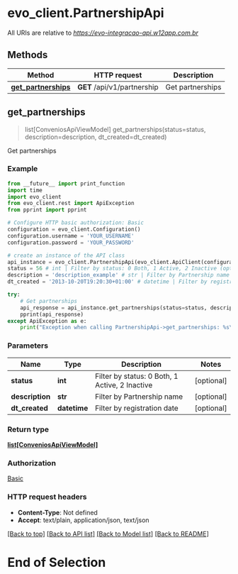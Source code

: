 # evo_client.PartnershipApi

All URIs are relative to *https://evo-integracao-api.w12app.com.br*

## Methods

Method | HTTP request | Description
------------- | ------------- | -------------
[**get_partnerships**](PartnershipApi.md#get_partnerships) | **GET** /api/v1/partnership | Get partnerships

## **get_partnerships**
> list[ConveniosApiViewModel] get_partnerships(status=status, description=description, dt_created=dt_created)

Get partnerships

### Example
```python
from __future__ import print_function
import time
import evo_client
from evo_client.rest import ApiException
from pprint import pprint

# Configure HTTP basic authorization: Basic
configuration = evo_client.Configuration()
configuration.username = 'YOUR_USERNAME'
configuration.password = 'YOUR_PASSWORD'

# create an instance of the API class
api_instance = evo_client.PartnershipApi(evo_client.ApiClient(configuration))
status = 56 # int | Filter by status: 0 Both, 1 Active, 2 Inactive (optional)
description = 'description_example' # str | Filter by Partnership name (optional)
dt_created = '2013-10-20T19:20:30+01:00' # datetime | Filter by registration date (optional)

try:
    # Get partnerships
    api_response = api_instance.get_partnerships(status=status, description=description, dt_created=dt_created)
    pprint(api_response)
except ApiException as e:
    print("Exception when calling PartnershipApi->get_partnerships: %s\n" % e)
```

### Parameters

Name | Type | Description  | Notes
------------- | ------------- | ------------- | -------------
 **status** | **int**| Filter by status: 0 Both, 1 Active, 2 Inactive | [optional] 
 **description** | **str**| Filter by Partnership name | [optional] 
 **dt_created** | **datetime**| Filter by registration date | [optional] 

### Return type

[**list[ConveniosApiViewModel]**](ConveniosApiViewModel.md)

### Authorization

[Basic](../README.md#Basic)

### HTTP request headers

 - **Content-Type**: Not defined
 - **Accept**: text/plain, application/json, text/json

[[Back to top]](#) [[Back to API list]](../README.md#documentation-for-api-endpoints) [[Back to Model list]](../README.md#documentation-for-models) [[Back to README]](../README.md)
# End of Selection
```
